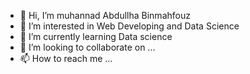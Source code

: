 - 👋 Hi, I’m muhannad Abdullha Binmahfouz
- 👀 I’m interested in Web Developing and Data Science 
- 🌱 I’m currently learning Data science 
- 💞️ I’m looking to collaborate on ...
- 📫 How to reach me ...

<!---
mohh4nd/mohh4nd is a ✨ special ✨ repository because its `README.md` (this file) appears on your GitHub profile.
You can click the Preview link to take a look at your changes.
--->
